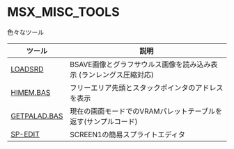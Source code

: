# MSX_MISC_TOOLS

色々なツール

|ツール|説明|
|---|---|
| [LOADSRD](LOADSRD) | BSAVE画像とグラフサウルス画像を読み込み表示 (ランレングス圧縮対応) 
| [HIMEM.BAS  ](HIMEM.BAS  ) | フリーエリア先頭とスタックポインタのアドレスを表示
| [GETPALAD.BAS](GETPALAD.BAS)|現在の画面モードでのVRAMパレットテーブルを返す(サンプルコード)
| [SP-EDIT](SP-EDIT)|SCREEN1の簡易スプライトエディタ
